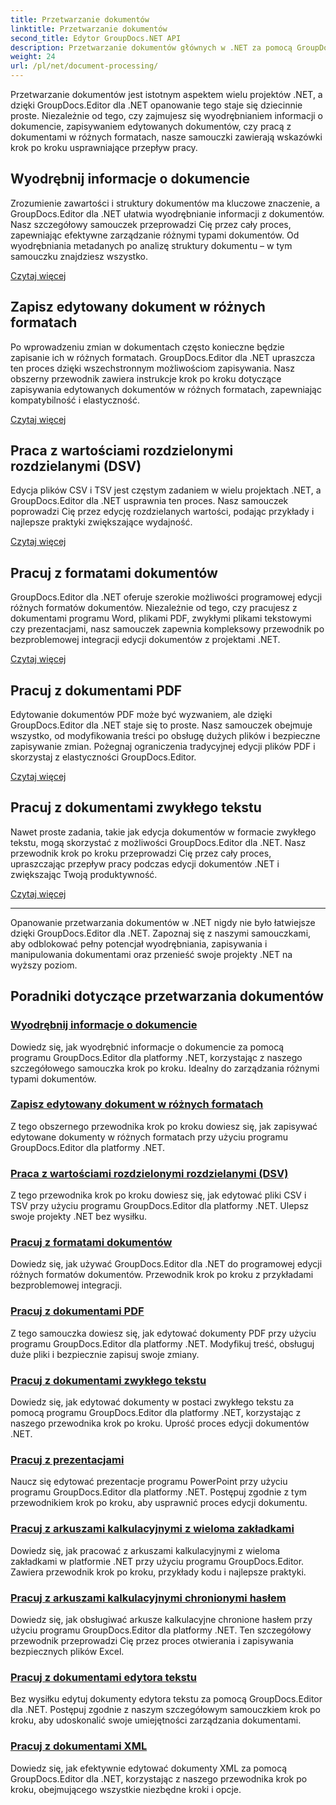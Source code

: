 ```yaml
---
title: Przetwarzanie dokumentów
linktitle: Przetwarzanie dokumentów
second_title: Edytor GroupDocs.NET API
description: Przetwarzanie dokumentów głównych w .NET za pomocą GroupDocs.Editor. Naucz się wyodrębniać informacje, zapisywać je w różnych formatach i bez wysiłku pracować z różnymi typami dokumentów.
weight: 24
url: /pl/net/document-processing/
---
```


Przetwarzanie dokumentów jest istotnym aspektem wielu projektów .NET, a dzięki GroupDocs.Editor dla .NET opanowanie tego staje się dziecinnie proste. Niezależnie od tego, czy zajmujesz się wyodrębnianiem informacji o dokumencie, zapisywaniem edytowanych dokumentów, czy pracą z dokumentami w różnych formatach, nasze samouczki zawierają wskazówki krok po kroku usprawniające przepływ pracy.

## Wyodrębnij informacje o dokumencie

Zrozumienie zawartości i struktury dokumentów ma kluczowe znaczenie, a GroupDocs.Editor dla .NET ułatwia wyodrębnianie informacji z dokumentów. Nasz szczegółowy samouczek przeprowadzi Cię przez cały proces, zapewniając efektywne zarządzanie różnymi typami dokumentów. Od wyodrębniania metadanych po analizę struktury dokumentu – w tym samouczku znajdziesz wszystko.

[Czytaj więcej](./extract-document-info/)

## Zapisz edytowany dokument w różnych formatach

Po wprowadzeniu zmian w dokumentach często konieczne będzie zapisanie ich w różnych formatach. GroupDocs.Editor dla .NET upraszcza ten proces dzięki wszechstronnym możliwościom zapisywania. Nasz obszerny przewodnik zawiera instrukcje krok po kroku dotyczące zapisywania edytowanych dokumentów w różnych formatach, zapewniając kompatybilność i elastyczność.

[Czytaj więcej](./save-edited-document-various-formats/)

## Praca z wartościami rozdzielonymi rozdzielanymi (DSV)

Edycja plików CSV i TSV jest częstym zadaniem w wielu projektach .NET, a GroupDocs.Editor dla .NET usprawnia ten proces. Nasz samouczek poprowadzi Cię przez edycję rozdzielanych wartości, podając przykłady i najlepsze praktyki zwiększające wydajność.

[Czytaj więcej](./work-dsv/)

## Pracuj z formatami dokumentów

GroupDocs.Editor dla .NET oferuje szerokie możliwości programowej edycji różnych formatów dokumentów. Niezależnie od tego, czy pracujesz z dokumentami programu Word, plikami PDF, zwykłymi plikami tekstowymi czy prezentacjami, nasz samouczek zapewnia kompleksowy przewodnik po bezproblemowej integracji edycji dokumentów z projektami .NET.

[Czytaj więcej](./work-document-formats/)

## Pracuj z dokumentami PDF

Edytowanie dokumentów PDF może być wyzwaniem, ale dzięki GroupDocs.Editor dla .NET staje się to proste. Nasz samouczek obejmuje wszystko, od modyfikowania treści po obsługę dużych plików i bezpieczne zapisywanie zmian. Pożegnaj ograniczenia tradycyjnej edycji plików PDF i skorzystaj z elastyczności GroupDocs.Editor.

[Czytaj więcej](./work-pdf-documents/)

## Pracuj z dokumentami zwykłego tekstu

Nawet proste zadania, takie jak edycja dokumentów w formacie zwykłego tekstu, mogą skorzystać z możliwości GroupDocs.Editor dla .NET. Nasz przewodnik krok po kroku przeprowadzi Cię przez cały proces, upraszczając przepływ pracy podczas edycji dokumentów .NET i zwiększając Twoją produktywność.

[Czytaj więcej](./work-plain-text-documents/)

---

Opanowanie przetwarzania dokumentów w .NET nigdy nie było łatwiejsze dzięki GroupDocs.Editor dla .NET. Zapoznaj się z naszymi samouczkami, aby odblokować pełny potencjał wyodrębniania, zapisywania i manipulowania dokumentami oraz przenieść swoje projekty .NET na wyższy poziom.
## Poradniki dotyczące przetwarzania dokumentów
### [Wyodrębnij informacje o dokumencie](./extract-document-info/)
Dowiedz się, jak wyodrębnić informacje o dokumencie za pomocą programu GroupDocs.Editor dla platformy .NET, korzystając z naszego szczegółowego samouczka krok po kroku. Idealny do zarządzania różnymi typami dokumentów.
### [Zapisz edytowany dokument w różnych formatach](./save-edited-document-various-formats/)
Z tego obszernego przewodnika krok po kroku dowiesz się, jak zapisywać edytowane dokumenty w różnych formatach przy użyciu programu GroupDocs.Editor dla platformy .NET.
### [Praca z wartościami rozdzielonymi rozdzielanymi (DSV)](./work-dsv/)
Z tego przewodnika krok po kroku dowiesz się, jak edytować pliki CSV i TSV przy użyciu programu GroupDocs.Editor dla platformy .NET. Ulepsz swoje projekty .NET bez wysiłku.
### [Pracuj z formatami dokumentów](./work-document-formats/)
Dowiedz się, jak używać GroupDocs.Editor dla .NET do programowej edycji różnych formatów dokumentów. Przewodnik krok po kroku z przykładami bezproblemowej integracji.
### [Pracuj z dokumentami PDF](./work-pdf-documents/)
Z tego samouczka dowiesz się, jak edytować dokumenty PDF przy użyciu programu GroupDocs.Editor dla platformy .NET. Modyfikuj treść, obsługuj duże pliki i bezpiecznie zapisuj swoje zmiany.
### [Pracuj z dokumentami zwykłego tekstu](./work-plain-text-documents/)
Dowiedz się, jak edytować dokumenty w postaci zwykłego tekstu za pomocą programu GroupDocs.Editor dla platformy .NET, korzystając z naszego przewodnika krok po kroku. Uprość proces edycji dokumentów .NET.
### [Pracuj z prezentacjami](./work-presentations/)
Naucz się edytować prezentacje programu PowerPoint przy użyciu programu GroupDocs.Editor dla platformy .NET. Postępuj zgodnie z tym przewodnikiem krok po kroku, aby usprawnić proces edycji dokumentu.
### [Pracuj z arkuszami kalkulacyjnymi z wieloma zakładkami](./work-multi-tab-spreadsheets/)
Dowiedz się, jak pracować z arkuszami kalkulacyjnymi z wieloma zakładkami w platformie .NET przy użyciu programu GroupDocs.Editor. Zawiera przewodnik krok po kroku, przykłady kodu i najlepsze praktyki.
### [Pracuj z arkuszami kalkulacyjnymi chronionymi hasłem](./work-password-protected-spreadsheets/)
Dowiedz się, jak obsługiwać arkusze kalkulacyjne chronione hasłem przy użyciu programu GroupDocs.Editor dla platformy .NET. Ten szczegółowy przewodnik przeprowadzi Cię przez proces otwierania i zapisywania bezpiecznych plików Excel.
### [Pracuj z dokumentami edytora tekstu](./work-word-processing-documents/)
Bez wysiłku edytuj dokumenty edytora tekstu za pomocą GroupDocs.Editor dla .NET. Postępuj zgodnie z naszym szczegółowym samouczkiem krok po kroku, aby udoskonalić swoje umiejętności zarządzania dokumentami.
### [Pracuj z dokumentami XML](./work-xml-documents/)
Dowiedz się, jak efektywnie edytować dokumenty XML za pomocą GroupDocs.Editor dla .NET, korzystając z naszego przewodnika krok po kroku, obejmującego wszystkie niezbędne kroki i opcje.